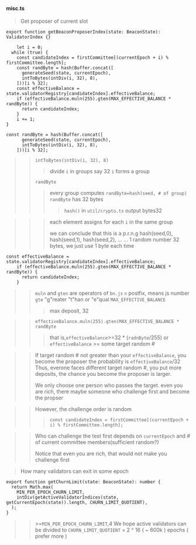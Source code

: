 #### misc.ts
> Get proposer of current slot

	export function getBeaconProposerIndex(state: BeaconState): ValidatorIndex {}
>    
        let i = 0;
      while (true) {
        const candidateIndex = firstCommittee[(currentEpoch + i) % firstCommittee.length];
        const randByte = hash(Buffer.concat([
          generateSeed(state, currentEpoch),
          intToBytes(intDiv(i, 32), 8),
        ]))[i % 32];
        const effectiveBalance = state.validatorRegistry[candidateIndex].effectiveBalance;
        if (effectiveBalance.muln(255).gten(MAX_EFFECTIVE_BALANCE * randByte)) {
          return candidateIndex;
        }
        i += 1;
    }
>
    const randByte = hash(Buffer.concat([
          generateSeed(state, currentEpoch),
          intToBytes(intDiv(i, 32), 8),
        ]))[i % 32];

>>`intToBytes(intDiv(i, 32), 8)`
>>>divide `i` in groups
>>>say 32 `i` forms a group
>>
>>`randByte`
>>>every group computes `randByte=hash(seed, # of group)`
>>>`randByte` has 32 bytes
>>>>`hash()` 
>>>>in `util/crypto.ts`
>>>>output bytes32

>>>each element assigns for each `i` in the same group
>>>
>>>we can conclude that this is a p.r.n.g
>>>hash(seed,0), hash(seed,1), hash(seed,2), ... ...
>>>1 random number 32 bytes, we just use 1 byte each time

    const effectiveBalance = state.validatorRegistry[candidateIndex].effectiveBalance;
        if (effectiveBalance.muln(255).gten(MAX_EFFECTIVE_BALANCE * randByte)) {
          return candidateIndex;
        }
>>`muln` and `gten` are operators of `bn.js`
>>`n` postfix, means js number
>>`gte` "g"reater "t"han or "e"qual 
>>`MAX_EFFECTIVE_BALANCE`
>>> max deposit, 32

>>`effectiveBalance.muln(255).gten(MAX_EFFECTIVE_BALANCE * randByte`
>>> that is,`effectiveBalance`>=32 * (`radnByte`/255)
>>or `effectiveBalance` >= some target random #

>>If target random # not greater than your `effectiveBalance`, you become the proposer
>>the probability is `effectiveBalance`/32
>>Thus, everone faces different target random #, you put more deposits, the chance you become the proposer is larger.
>> 
>>We only choose one person who passes the target.
>>even you are rich, there maybe someone who challenge first and become the propser

>>However, the challenge order is random
>>>`const candidateIndex = firstCommittee[(currentEpoch + i) % firstCommittee.length];` 

>>Who can challenge the test first depends on `currentEpoch` and # of current committee members(sufficient random?)
>>
>>Notice that even you are rich, that would not make you challenge first
>>

>How many validators can exit in some epoch  
>
	export function getChurnLimit(state: BeaconState): number {
	  return Math.max(
		MIN_PER_EPOCH_CHURN_LIMIT,
		intDiv(getActiveValidatorIndices(state, getCurrentEpoch(state)).length, CHURN_LIMIT_QUOTIENT),
	  );
	}
>> \>=`MIN_PER_EPOCH_CHURN_LIMIT`,4
>> We hope active validators can be divided to `CHURN_LIMIT_QUOTIENT` = 2 ^ 16 ( ~ 600k ) epochs ( prefer more )